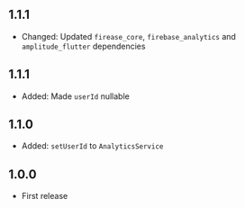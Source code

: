 ## 1.1.1

* Changed: Updated `firease_core`, `firebase_analytics` and `amplitude_flutter` dependencies

## 1.1.1

* Added: Made `userId` nullable

## 1.1.0

* Added: `setUserId` to `AnalyticsService`

## 1.0.0

* First release

